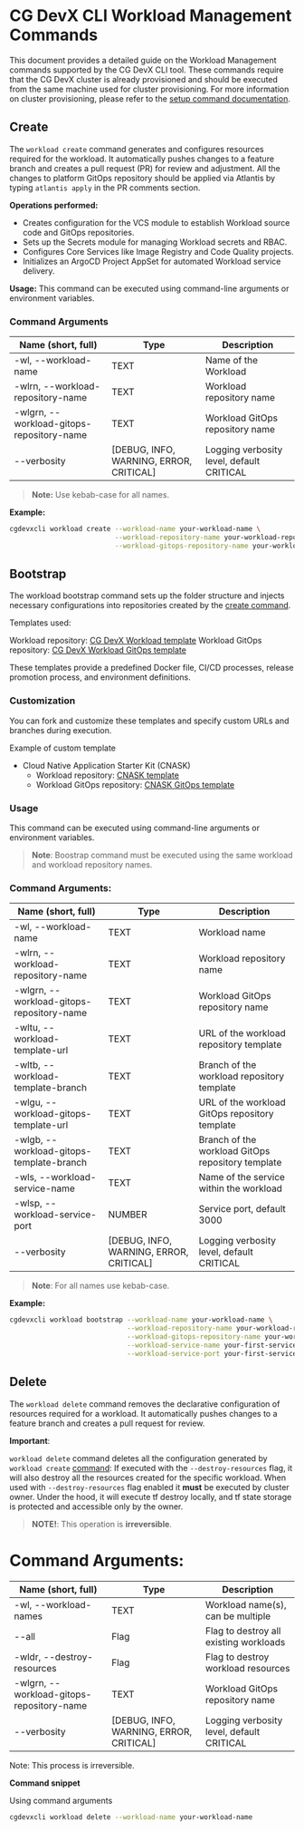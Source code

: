 # CG DevX CLI Workload Management Commands

This document provides a detailed guide on the Workload Management commands supported by the CG DevX CLI tool.
These commands require that the CG DevX cluster is already provisioned and should be executed from the same machine used
for cluster provisioning.
For more information on cluster provisioning, please refer to the [setup command documentation](../README.md#setup).

## Create

The `workload create` command generates and configures resources required for the workload. It automatically pushes
changes to a feature branch and creates a pull request (PR) for review and adjustment.
All the changes to platform GitOps repository should be applied via Atlantis by typing `atlantis apply` in the PR
comments section.

**Operations performed:**

- Creates configuration for the VCS module to establish Workload source code and GitOps repositories.
- Sets up the Secrets module for managing Workload secrets and RBAC.
- Configures Core Services like Image Registry and Code Quality projects.
- Initializes an ArgoCD Project AppSet for automated Workload service delivery.

**Usage:** This command can be executed using command-line arguments or environment variables.

### Command Arguments

| Name (short, full)                        | Type                                    | Description                               |
|-------------------------------------------|-----------------------------------------|-------------------------------------------|
| -wl, --workload-name                      | TEXT                                    | Name of the Workload                      |
| -wlrn, --workload-repository-name         | TEXT                                    | Workload repository name                  |
| -wlgrn, --workload-gitops-repository-name | TEXT                                    | Workload GitOps repository name           |
| --verbosity                               | [DEBUG, INFO, WARNING, ERROR, CRITICAL] | Logging verbosity level, default CRITICAL |

> **Note:** Use kebab-case for all names.

**Example:**

```bash
cgdevxcli workload create --workload-name your-workload-name \
                          --workload-repository-name your-workload-repository-name \
                          --workload-gitops-repository-name your-workload-gitops-repository-name
```

## Bootstrap

The workload bootstrap command sets up the folder structure and injects necessary configurations into repositories
created by the [create command](#create).

Templates used:

Workload repository: [CG DevX Workload template](https://github.com/CloudGeometry/cg-devx-wl-template)
Workload GitOps
repository: [CG DevX Workload GitOps template](https://github.com/CloudGeometry/cg-devx-wl-gitops-template)

These templates provide a predefined Docker file, CI/CD processes, release promotion process, and environment
definitions.

### Customization

You can fork and customize these templates and specify custom URLs and branches during execution.

Example of custom template

- Cloud Native Application Starter Kit (CNASK)
  - Workload repository: [CNASK template](https://github.com/CloudGeometry/cg-devx-wl-cnask)
  - Workload GitOps
    repository: [CNASK GitOps template](https://github.com/CloudGeometry/cg-devx-wl-cnask-gitops)

### Usage

This command can be executed using command-line arguments or environment variables.

> **Note**: Boostrap command must be executed using the same workload and workload repository names.

### Command Arguments:

| Name (short, full)                        | Type                                    | Description                                       |
|-------------------------------------------|-----------------------------------------|---------------------------------------------------|
| -wl, --workload-name                      | TEXT                                    | Workload name                                     |
| -wlrn, --workload-repository-name         | TEXT                                    | Workload repository name                          |
| -wlgrn, --workload-gitops-repository-name | TEXT                                    | Workload GitOps repository name                   |
| -wltu, --workload-template-url            | TEXT                                    | URL of the workload repository template           |
| -wltb, --workload-template-branch         | TEXT                                    | Branch of the workload repository template        |
| -wlgu, --workload-gitops-template-url     | TEXT                                    | URL of the workload GitOps repository template    |
| -wlgb, --workload-gitops-template-branch  | TEXT                                    | Branch of the workload GitOps repository template |
| -wls, --workload-service-name             | TEXT                                    | Name of the service within the workload           |
| -wlsp, --workload-service-port            | NUMBER                                  | Service port, default 3000                        |
| --verbosity                               | [DEBUG, INFO, WARNING, ERROR, CRITICAL] | Logging verbosity level, default CRITICAL         |

> **Note**: For all names use kebab-case.

**Example:**

```bash
cgdevxcli workload bootstrap --workload-name your-workload-name \
                             --workload-repository-name your-workload-repository-name \
                             --workload-gitops-repository-name your-workload-gitops-repository-name \
                             --workload-service-name your-first-service-name \
                             --workload-service-port your-first-service-port
```

## Delete

The `workload delete` command removes the declarative configuration of resources required for a workload. It
automatically
pushes changes to a feature branch and creates a pull request for review.

**Important**:

`workload delete` command deletes all the configuration generated by `workload create` [command](#create):
If executed with the `--destroy-resources` flag, it will also destroy all the resources created for the specific
workload. When used with `--destroy-resources` flag enabled it **must** be executed by cluster owner. Under the hood, it
will execute tf destroy locally, and tf state storage is protected and accessible only by the owner.

> **NOTE!**: This operation is **irreversible**.

# Command Arguments:

| Name (short, full)                        | Type                                    | Description                               |
|-------------------------------------------|-----------------------------------------|-------------------------------------------|
| -wl, --workload-names                     | TEXT                                    | Workload name(s), can be multiple         |
| --all                                     | Flag                                    | Flag to destroy all existing workloads    |
| -wldr, --destroy-resources                | Flag                                    | Flag to destroy workload resources        |
| -wlgrn, --workload-gitops-repository-name | TEXT                                    | Workload GitOps repository name           |
| --verbosity                               | [DEBUG, INFO, WARNING, ERROR, CRITICAL] | Logging verbosity level, default CRITICAL |

Note: This process is irreversible.

**Command snippet**

Using command arguments

```bash
cgdevxcli workload delete --workload-name your-workload-name
```

